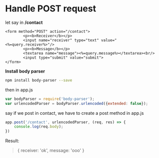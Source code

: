 # Handle POST request

let say in **/contact**

```ejs
<form method="POST" action="/contact">
        <p><b>Receiver</b></p>
        <input name="receiver" type="text" value="<%=query.receiver%>"/>
        <p><b>Message</b></p>
        <textarea name="message"><%=query.message%></textarea><br/>
        <input type="submit" value="submit">
</form>
```

**Install body parser**

```bash
npm install body-parser --save
```



then in app.js

```js
var bodyParser = require('body-parser');
var urlencodedParser = bodyParser.urlencoded({extended: false});
```



say if we post in contact, we have to create a post method in app.js

```js
app.post('/contact', urlencodedParser, (req, res) => {
    console.log(req.body);
})
```

Result:

> { receiver: 'ok', message: 'ooo' }

